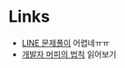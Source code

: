 # Links

- [LINE 문제풀이](https://engineering.linecorp.com/ko/blog/2019-firsthalf-line-internship-recruit-coding-test/) 어렵네ㅠㅠ
- [개발자 머피의 법칙](http://woowabros.github.io/experience/2019/09/19/programmer-murphy-law.html#) 읽어보기
